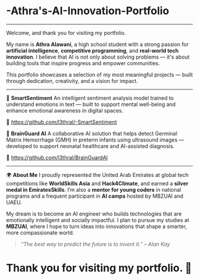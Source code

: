 # -Athra's-AI-Innovation-Portfolio
---

Welcome, and thank you for visiting my portfolio.

My name is **Athra Alawani**, a high school student with a strong passion for **artificial intelligence**, **competitive programming**, and **real-world tech innovation**. I believe that AI is not only about solving problems — it's about building tools that inspire progress and empower communities.

This portfolio showcases a selection of my most meaningful projects — built through dedication, creativity, and a vision for impact.

---

🤖 **SmartSentiment**
An intelligent sentiment analysis model trained to understand emotions in text — built to support mental well-being and enhance emotional awareness in digital spaces.

🔗 https://github.com/l3thral/-SmartSentiment
 
🧠 **BrainGuard AI**
A collaborative AI solution that helps detect Germinal Matrix Hemorrhage (GMH) in preterm infants using ultrasound images — developed to support neonatal healthcare and AI-assisted diagnosis.

🔗 https://github.com/l3thral/BrainGuardAI
 
---

🌍 **About Me**
I proudly represented the United Arab Emirates at global tech competitions like **WorldSkills Asia** and **Hack4Climate**, and earned a **silver medal in EmiratesSkills**. I’m also a **mentor for young coders** in national programs and a frequent participant in **AI camps** hosted by MBZUAI and UAEU.

My dream is to become an AI engineer who builds technologies that are emotionally intelligent and socially impactful. I plan to pursue my studies at **MBZUAI**, where I hope to turn ideas into innovations that shape a smarter, more compassionate world.

> *“The best way to predict the future is to invent it.” – Alan Kay*

# Thank you for visiting my portfolio. 🌟


